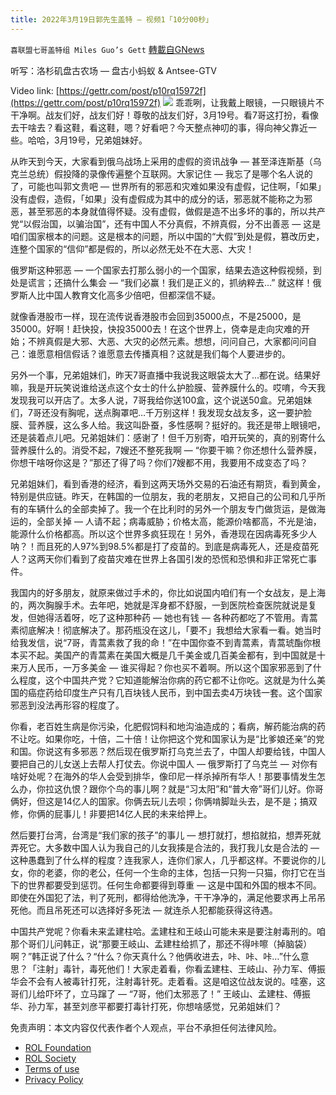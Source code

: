 ```yaml
---
title: 2022年3月19日郭先生盖特 — 视频1「10分00秒」
---
```

`喜联盟七哥盖特组 Miles Guo’s Gett` [轉載自GNews](https://gnews.org/zh-hans/2195235/)

听写：洛杉矶盘古农场 — 盘古小蚂蚁 & Antsee-GTV

Video link: [https://gettr.com/post/p10rq15972f](https://gettr.com/post/p10rq15972f)
![](https://assets.gnews.org/wp-content/uploads/2022/03/7CD2187F-B9A1-4B0B-9AF6-758CFB5850F3.jpeg)
乖乖咧，让我戴上眼镜，一只眼镜片不干净啊。战友们好，战友们好！尊敬的战友们好，3月19号。看7哥这打扮，看像去干啥去？看这鞋，看这鞋，嗯？好看吧？今天整点神叨的事，得向神父靠近一些。哈哈，3月19号，兄弟姐妹好。

从昨天到今天，大家看到俄乌战场上采用的虚假的资讯战争 — 甚至泽连斯基（乌克兰总统）假投降的录像传遍整个互联网。大家记住 — 我忘了是哪个名人说的了，可能也叫郭文贵吧 — 世界所有的邪恶和灾难如果没有虚假，记住啊，「如果」没有虚假，造假，「如果」没有虚假成为其中的成分的话，邪恶就不能称之为邪恶，甚至邪恶的本身就值得怀疑。没有虚假，做假是造不出多坏的事的，所以共产党“以假治国，以骗治国”，还有中国人不分真假，不辨真假，分不出善恶 — 这是咱们国家根本的问题。这是根本的问题，所以中国的“大假”到处是假，篡改历史，连整个国家的“信仰”都是假的，所以必然无处不在大恶、大灾！

俄罗斯这种邪恶 — 一个国家去打那么弱小的一个国家，结果去造这种假视频，到处是谎言；还搞什么集会 — “我们必赢！我们是正义的，抓纳粹去…” 就这样！俄罗斯人比中国人教育文化高多少倍吧，但都深信不疑。

就像香港股市一样，现在流传说香港股市会回到35000点，不是25000，是35000。好啊！赶快投，快投35000去！在这个世界上，侥幸是走向灾难的开始；不辨真假是大邪、大恶、大灾的必然元素。想想，问问自己，大家都问问自己：谁愿意相信假话？谁愿意去传播真相？这就是我们每个人要进步的。

另外一个事，兄弟姐妹们，昨天7哥直播中我说我这眼袋太大了…都在说。结果好嘛，我是开玩笑说谁给送点这个女士的什么护脸膜、营养膜什么的。哎唷，今天我发现我可以开店了。太多人说，7哥我给你送100盒，这个说送50盒。兄弟姐妹们，7哥还没有胸呢，送点胸罩吧…千万别这样！我发现女战友多，这一要护脸膜、营养膜，这么多人给。我这叫卧蚕，多性感啊？挺好的。我还是带上眼镜吧，还是装着点儿吧。兄弟姐妹们：感谢了！但千万别寄，咱开玩笑的，真的别寄什么营养膜什么的。消受不起，7嫂还不整死我啊 — “你要干嘛？你还想什么营养膜，你想干啥呀你这是？”那还了得了吗？你们7嫂都不用，我要用不成变态了吗？

兄弟姐妹们，看到香港的经济，看到这两天场外交易的石油还有期货，看到黄金，特别是供应链。昨天，在韩国的一位朋友，我的老朋友，又把自己的公司和几乎所有的车辆什么的全部卖掉了。我一个在比利时的另外一个朋友专门做货运，是做海运的，全部关掉 — 人请不起；病毒威胁；价格太高，能源价啥都高，不光是油，能源什么价格都高。所以这个世界多疯狂现在！另外，香港现在因病毒死多少人呐？！而且死的人97%到98.5%都是打了疫苗的。到底是病毒死人，还是疫苗死人？这两天你们看到了疫苗灾难在世界上各国引发的恐慌和恐惧和非正常死亡事件。

我国内的好多朋友，就原来做过手术的，你比如说国内咱们有一个女战友，是上海的，两次胸腺手术。去年吧，她就是浑身都不舒服，一到医院检查医院就说是复发，但她得活着呀，吃了这种那种药 — 她也有钱 — 各种药都吃了不管用。青蒿素彻底解决！彻底解决了。那药瓶没在这儿，「要不」我想给大家看一看。她当时给我发信，说“7哥，青蒿素救了我的命！”在中国你查不到青蒿素，青蒿琥酯你根本买不起。美国产的青蒿素在美国大概是几千美金或几百美金都有，到中国就是十来万人民币，一万多美金 — 谁买得起？你也买不着啊。所以这个国家邪恶到了什么程度，这个中国共产党？它知道能解治你病的药它都不让你吃。这就是为什么美国的癌症药给印度生产只有几百块钱人民币，到中国去卖4万块钱一套。这个国家邪恶到没法再形容的程度了。

你看，老百姓生病是你污染，化肥假饲料和地沟油造成的；看病，解药能治病的药不让吃。如果你吃，十倍，二十倍！让你把这个党和国家认为是“比爹娘还亲”的党和国。你说这有多邪恶？然后现在俄罗斯打乌克兰去了，中国人却要给钱，中国人要把自己的儿女送上去帮人打仗去。你说中国人 — 俄罗斯打了乌克兰 — 对你有啥好处呢？在海外的华人会受到排华，像印尼一样杀掉所有华人！那要事情发生怎么办，你拉这仇恨？跟你个鸟的事儿啊？就是“习太阳”和“普大帝”哥们儿好。你哥俩好，但这是14亿人的国家。你俩去玩儿去呗；你俩啃脚趾头去，是不是；搞双修，你俩的屁事儿！非要把14亿人民的未来给押上。

然后要打台湾，台湾是“我们家的孩子”的事儿 — 想打就打，想掐就掐，想弄死就弄死它。大多数中国人认为我自己的儿女我揍是合法的，我打我儿女是合法的 — 这种愚蠢到了什么样的程度？连我家人，连你们家人，几乎都这样。不要说你的儿女，你的老婆，你的老公，任何一个生命的主体，包括一只狗一只猫，你打它在当下的世界都要受到惩罚。任何生命都要得到尊重 — 这是中国和外国的根本不同。即使在外国犯了法，判了死刑，都得给他洗净，干干净净的，满足他要求再上吊吊死他。而且吊死还可以选择好多死法 — 就连杀人犯都能获得这待遇。

中国共产党呢？你看未来孟建柱哈。孟建柱和王岐山可能未来是要注射毒刑的。咱那个哥们儿问韩正，说“那要王岐山、孟建柱给抓了，那还不得咔嚓（掉脑袋）啊？”韩正说了什么？“什么？你天真什么？他俩收进去，咔、咔、咔…”什么意思？「注射」毒针，毒死他们！大家走着看，你看孟建柱、王岐山、孙力军、傅振华会不会有人被毒针打死，注射毒针死。走着看。这是咱这位战友说的。哇塞，这哥们儿给吓坏了，立马蹿了 — “7哥，他们太邪恶了！” 王岐山、孟建柱、傅振华、孙力军，甚至刘彦平都要打毒针打死，你想啥感觉，兄弟姐妹们？

 

免责声明：本文内容仅代表作者个人观点，平台不承担任何法律风险。

- [ROL Foundation](https://rolfoundation.org/)
- [ROL Society](https://rolsociety.org/)
- [Terms of use](https://gnews.org/terms-of-use-3/)
- [Privacy Policy](https://gnews.org/privacy-policy/)

